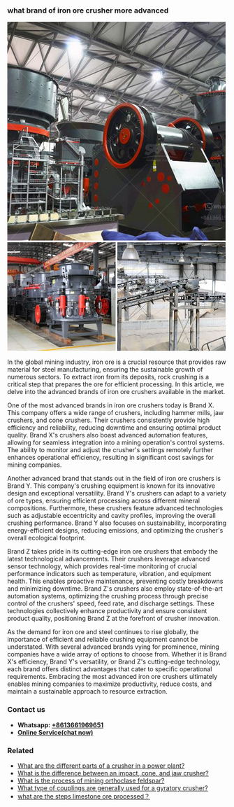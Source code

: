 <h3>what brand of iron ore crusher more advanced</h3><img src='1701744905.jpg' alt=''><p>In the global mining industry, iron ore is a crucial resource that provides raw material for steel manufacturing, ensuring the sustainable growth of numerous sectors. To extract iron from its deposits, rock crushing is a critical step that prepares the ore for efficient processing. In this article, we delve into the advanced brands of iron ore crushers available in the market.</p><p>One of the most advanced brands in iron ore crushers today is Brand X. This company offers a wide range of crushers, including hammer mills, jaw crushers, and cone crushers. Their crushers consistently provide high efficiency and reliability, reducing downtime and ensuring optimal product quality. Brand X's crushers also boast advanced automation features, allowing for seamless integration into a mining operation's control systems. The ability to monitor and adjust the crusher's settings remotely further enhances operational efficiency, resulting in significant cost savings for mining companies.</p><p>Another advanced brand that stands out in the field of iron ore crushers is Brand Y. This company's crushing equipment is known for its innovative design and exceptional versatility. Brand Y's crushers can adapt to a variety of ore types, ensuring efficient processing across different mineral compositions. Furthermore, these crushers feature advanced technologies such as adjustable eccentricity and cavity profiles, improving the overall crushing performance. Brand Y also focuses on sustainability, incorporating energy-efficient designs, reducing emissions, and optimizing the crusher's overall ecological footprint.</p><p>Brand Z takes pride in its cutting-edge iron ore crushers that embody the latest technological advancements. Their crushers leverage advanced sensor technology, which provides real-time monitoring of crucial performance indicators such as temperature, vibration, and equipment health. This enables proactive maintenance, preventing costly breakdowns and minimizing downtime. Brand Z's crushers also employ state-of-the-art automation systems, optimizing the crushing process through precise control of the crushers' speed, feed rate, and discharge settings. These technologies collectively enhance productivity and ensure consistent product quality, positioning Brand Z at the forefront of crusher innovation.</p><p>As the demand for iron ore and steel continues to rise globally, the importance of efficient and reliable crushing equipment cannot be understated. With several advanced brands vying for prominence, mining companies have a wide array of options to choose from. Whether it is Brand X's efficiency, Brand Y's versatility, or Brand Z's cutting-edge technology, each brand offers distinct advantages that cater to specific operational requirements. Embracing the most advanced iron ore crushers ultimately enables mining companies to maximize productivity, reduce costs, and maintain a sustainable approach to resource extraction.</p><h3>Contact us</h3><ul><li><strong>Whatsapp:&nbsp;<a href="https://wa.me/8613661969651">+8613661969651</a></strong></li><li><a href="https://swt.shibang-china.com/?git&amp;zhl&amp;what brand of iron ore crusher more advanced"><strong>Online Service(chat now)</strong></a></li></ul><h3>Related</h3><ul><li><a href='What are the different parts of a crusher in a power plant.md'>What are the different parts of a crusher in a power plant?</a></li><li><a href='What is the difference between an impact cone and jaw crusher.md'>What is the difference between an impact, cone, and jaw crusher?</a></li><li><a href='What is the process of mining orthoclase feldspar.md'>What is the process of mining orthoclase feldspar?</a></li><li><a href='What type of couplings are generally used for a gyratory crusher.md'>What type of couplings are generally used for a gyratory crusher?</a></li><li><a href='what are the steps limestone ore processed？.md'>what are the steps limestone ore processed？</a></li></ul>
